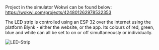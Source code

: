 Project in the simulator Wokwi can be found below:
https://wokwi.com/projects/424801262978532353

The LED strip is controlled using an ESP 32 over the internet using the platform Blynk - either the website, or the app.
Its colours of red, green, blue and white can all be set to on or off simultaneously or individually.

![LED-Strip](https://github.com/A13x07/LED-stripBlynk.git/raw/{branch}/{path}/https://github.com/A13x07/LED-stripBlynk/blob/main/schematic.png)
